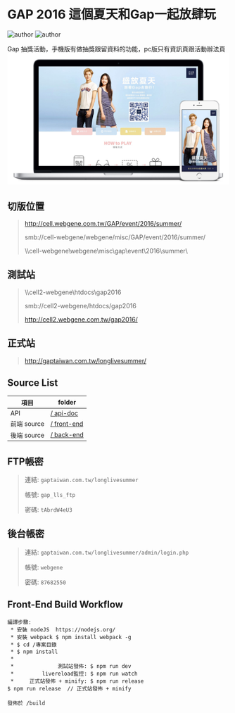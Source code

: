 # GAP 2016 這個夏天和Gap一起放肆玩
![author](https://img.shields.io/badge/front--end-Erikson-blue.svg)
![author](https://img.shields.io/badge/back--end-Julian-yellow.svg)

Gap 抽獎活動，手機版有做抽獎跟留資料的功能，pc版只有資訊頁跟活動辦法頁
![img](doc/gap.jpg)

## 切版位置
> <a href="http://cell.webgene.com.tw/GAP/event/2016/summer/" target="_blank">http://cell.webgene.com.tw/GAP/event/2016/summer/</a>
> 
> smb://cell-webgene/webgene/misc/GAP/event/2016/summer/
>
> \\\cell-webgene\webgene\misc\gap\event\2016\summer\


## 測試站

> \\\cell2-webgene\htdocs\gap2016
> 
> smb://cell2-webgene/htdocs/gap2016
> 
> <a href="http://cell2.webgene.com.tw/gap2016/" target="_blank">http://cell2.webgene.com.tw/gap2016/</a>


## 正式站
> <a href="http://gaptaiwan.com.tw/longlivesummer/" target="_blank">http://gaptaiwan.com.tw/longlivesummer/</a>


## Source List
項目                                       | folder
------------------------------------------|-----------
API                                       | [/ api-doc](http://git.webgene.tw/webgene/2016-gap-LongLivesSummer/tree/master/doc/api.md)
前端 source                  			  | [/ front-end](http://git.webgene.tw/webgene/2016-gap-LongLivesSummer/tree/master/front-end)
後端 source                  			  | [/ back-end](http://git.webgene.tw/webgene/2016-gap-LongLivesSummer/tree/master/back-end)



## FTP帳密
> 連結: `gaptaiwan.com.tw/longlivesummer`
> 
> 帳號: `gap_lls_ftp`
> 
> 密碼: `tAbrdW4eU3`

## 後台帳密
> 連結: `gaptaiwan.com.tw/longlivesummer/admin/login.php`
> 
> 帳號: `webgene`
> 
> 密碼: `87682550`

## Front-End Build Workflow

```
編譯步驟:
 * 安裝 nodeJS  https://nodejs.org/
 * 安裝 webpack $ npm install webpack -g
 * $ cd /專案目錄
 * $ npm install
 *
 *              測試站發佈: $ npm run dev
 *         livereload監控: $ npm run watch
 *     正式站發佈 + minify: $ npm run release
$ npm run release  // 正式站發佈 + minify

發佈於 /build
```